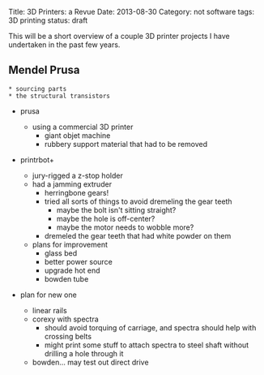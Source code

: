 Title: 3D Printers: a Revue
Date: 2013-08-30
Category: not software
tags: 3D printing
status: draft

This will be a short overview of a couple 3D printer projects I have
undertaken in the past few years.

## Mendel Prusa
    * sourcing parts
    * the structural transistors
  * prusa
    * using a commercial 3D printer
      * giant objet machine
      * rubbery support material that had to be removed
  * printrbot+
    * jury-rigged a z-stop holder
    * had a jamming extruder
      * herringbone gears!
      * tried all sorts of things to avoid dremeling the gear teeth
        * maybe the bolt isn't sitting straight?
        * maybe the hole is off-center?
        * maybe the motor needs to wobble more?
      * dremeled the gear teeth that had white powder on them
    * plans for improvement
      * glass bed
      * better power source
      * upgrade hot end
      * bowden tube

  * plan for new one
    * linear rails
    * corexy with spectra
      * should avoid torquing of carriage, and spectra should help with crossing
        belts
      * might print some stuff to attach spectra to steel shaft without drilling
        a hole through it
    * bowden... may test out direct drive
